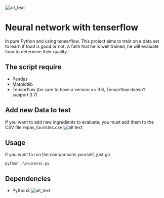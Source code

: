![alt_text](https://cdn-images-1.medium.com/max/480/1*cKG1LJvVTaWqSkYSyVqtsQ.png)
# Neural network with tenserflow
In pure Python and using tenserflow.
This project aims to train on a data set to learn if food is good or not. A faith that he is well trained, he will evaluate food to determine their quality.
## The  script require
- Pandas
- Matplotlib
- Tensorflow (be sure to have a version =< 3.6, Tensorflow doesn't support 3.7)

## Add new Data to test
If you want to add new ingredients to evaluate, you must add them to the CSV file repas_touristes.csv
![alt text](https://zupimages.net/up/19/08/rihf.png)

## Usage
If you want to run the comparisons yourself, just go

    python .\neuronal.py

## Dependencies
- Python3
![alt_text](https://d1q6f0aelx0por.cloudfront.net/product-logos/6bd224a8-e827-4593-b5b4-483338e9999e-python.png)

